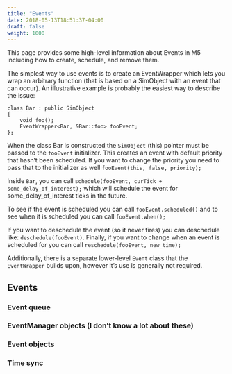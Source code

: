 ```yaml
---
title: "Events"
date: 2018-05-13T18:51:37-04:00
draft: false
weight: 1000
---
```


This page provides some high-level information about Events in M5
including how to create, schedule, and remove them.

The simplest way to use events is to create an EventWrapper which lets
you wrap an arbitrary function (that is based on a SimObject with an
event that can occur). An illustrative example is probably the easiest
way to describe the issue:

    class Bar : public SimObject
    {
        void foo();
        EventWrapper<Bar, &Bar::foo> fooEvent;
    };

When the class Bar is constructed the `SimObject` (this) pointer must be
passed to the `fooEvent` initializer. This creates an event with default
priority that hasn’t been scheduled. If you want to change the priority
you need to pass that to the initializer as well `fooEvent(this, false,
priority);`

Inside `Bar`, you can call `schedule(fooEvent, curTick +
some_delay_of_interest);` which will schedule the event for
some_delay_of_interest ticks in the future.

To see if the event is scheduled you can call `fooEvent.scheduled()` and
to see when it is scheduled you can call `fooEvent.when();`

If you want to deschedule the event (so it never fires) you can
deschedule like: `deschedule(fooEvent)`. Finally, if you want to change
when an event is scheduled for you can call `reschedule(fooEvent,
new_time);`

Additionally, there is a separate lower-level `Event` class that the
`EventWrapper` builds upon, however it’s use is generally not required.

## Events

### Event queue

### EventManager objects (I don’t know a lot about these)

### Event objects

### Time sync

